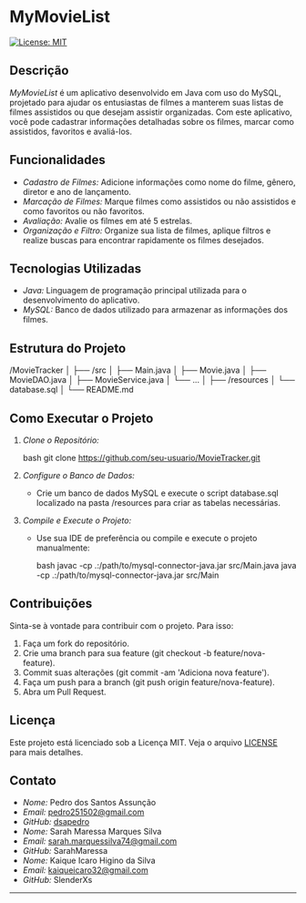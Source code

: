 # MyMovieList

[![License: MIT](https://img.shields.io/badge/License-MIT-yellow.svg)](https://opensource.org/licenses/MIT)

## Descrição

*MyMovieList* é um aplicativo desenvolvido em Java com uso do MySQL, projetado para ajudar os entusiastas de filmes a manterem suas listas de filmes assistidos ou que desejam assistir organizadas. Com este aplicativo, você pode cadastrar informações detalhadas sobre os filmes, marcar como assistidos, favoritos e avaliá-los.

## Funcionalidades

- *Cadastro de Filmes:* Adicione informações como nome do filme, gênero, diretor e ano de lançamento.
- *Marcação de Filmes:* Marque filmes como assistidos ou não assistidos e como favoritos ou não favoritos.
- *Avaliação:* Avalie os filmes em até 5 estrelas.
- *Organização e Filtro:* Organize sua lista de filmes, aplique filtros e realize buscas para encontrar rapidamente os filmes desejados.

## Tecnologias Utilizadas

- *Java:* Linguagem de programação principal utilizada para o desenvolvimento do aplicativo.
- *MySQL:* Banco de dados utilizado para armazenar as informações dos filmes.

## Estrutura do Projeto


/MovieTracker
│
├── /src
│   ├── Main.java
│   ├── Movie.java
│   ├── MovieDAO.java
│   ├── MovieService.java
│   └── ...
│
├── /resources
│   └── database.sql
│
└── README.md


## Como Executar o Projeto

1. *Clone o Repositório:*

   bash
   git clone https://github.com/seu-usuario/MovieTracker.git
   

2. *Configure o Banco de Dados:*

   - Crie um banco de dados MySQL e execute o script database.sql localizado na pasta /resources para criar as tabelas necessárias.

3. *Compile e Execute o Projeto:*

   - Use sua IDE de preferência ou compile e execute o projeto manualmente:

     bash
     javac -cp .:/path/to/mysql-connector-java.jar src/Main.java
     java -cp .:/path/to/mysql-connector-java.jar src/Main
     

## Contribuições

Sinta-se à vontade para contribuir com o projeto. Para isso:

1. Faça um fork do repositório.
2. Crie uma branch para sua feature (git checkout -b feature/nova-feature).
3. Commit suas alterações (git commit -am 'Adiciona nova feature').
4. Faça um push para a branch (git push origin feature/nova-feature).
5. Abra um Pull Request.

## Licença

Este projeto está licenciado sob a Licença MIT. Veja o arquivo [LICENSE](LICENSE) para mais detalhes.

## Contato

- *Nome:* Pedro dos Santos Assunção
- *Email:* pedro251502@gmail.com
- *GitHub:* [dsapedro]([https://github.com/seu-usuario](https://github.com/dsapedro))
- *Nome:* Sarah Maressa Marques Silva
- *Email:* sarah.marquessilva74@gmail.com
- *GitHub:* SarahMaressa
- *Nome:* Kaique Icaro Higino da Silva
- *Email:* kaiqueicaro32@gmail.com
- *GitHub:* SlenderXs

---
